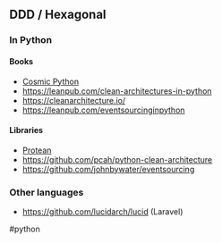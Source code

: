 ## DDD / Hexagonal
### In Python
#### Books

- [Cosmic Python](https://www.cosmicpython.com/)
- https://leanpub.com/clean-architectures-in-python
- https://cleanarchitecture.io/
- https://leanpub.com/eventsourcinginpython

#### Libraries

- [Protean](https://protean.readthedocs.io)
- https://github.com/pcah/python-clean-architecture
- https://github.com/johnbywater/eventsourcing

### Other languages

- https://github.com/lucidarch/lucid (Laravel)

<!-- Keywords -->
#python
<!-- /Keywords -->

